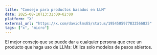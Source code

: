 ```yaml
---
title: "Consejo para productos basados en LLM"
date: 2025-08-10T13:31:00+02:00
platform: "X"
external_url: "https://x.com/davidlmsES/status/1954505977832566825"
tags: ["x", "micro"]
---
```


El mejor consejo que se puede dar a cualquier persona que cree un producto que haga uso de LLMs:
Utiliza solo modelos de pesos abiertos.
